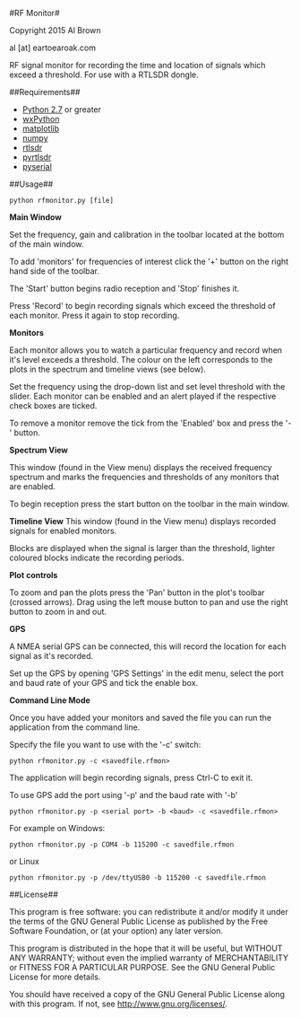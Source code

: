 #RF Monitor#

Copyright 2015 Al Brown

al [at] eartoearoak.com

RF signal monitor for recording the time and location of signals which exceed a threshold. For use with a RTLSDR dongle.


##Requirements##

- [Python 2.7](http://www.python.org) or greater
- [wxPython](http://www.wxpython.org/)
- [matplotlib](http://matplotlib.org/)
- [numpy](http://www.numpy.org/) 
- [rtlsdr](http://sdr.osmocom.org/trac/wiki/rtl-sdr)
- [pyrtlsdr](https://github.com/roger-/pyrtlsdr)
- [pyserial](https://pypi.python.org/pypi/pyserial)

##Usage##

`python rfmonitor.py [file]`

**Main Window**

Set the frequency, gain and calibration in the toolbar located at the bottom of the main window.

To add 'monitors' for frequencies of interest click the '+' button on the right hand side of the toolbar.

The 'Start' button begins radio reception and 'Stop' finishes it.

Press 'Record' to begin recording signals which exceed the threshold of each monitor. Press it again to stop recording.

**Monitors**

Each monitor allows you to watch a particular frequency and record when it's level exceeds a threshold.  The colour on the left corresponds to the plots in the spectrum and timeline views (see below).

Set the frequency using the drop-down list and set level threshold with the slider.
Each monitor can be enabled and an alert played if the respective check boxes are ticked.

To remove a monitor remove the tick from the 'Enabled' box and press the '-' button.

**Spectrum View**

This window (found in the View menu) displays the received frequency spectrum and marks the frequencies and thresholds of any monitors that are enabled.

To begin reception press the start button on the toolbar in the main window.

**Timeline View**
This window (found in the View menu) displays recorded signals for enabled monitors.

Blocks are displayed when the signal is larger than the threshold, lighter coloured blocks indicate the recording periods.


**Plot controls**

To zoom and pan the plots press the 'Pan' button in the plot's toolbar (crossed arrows).
Drag using the left mouse button to pan and use the right button to zoom in and out.

**GPS**

A NMEA serial GPS can be connected, this will record the location for each signal as it's recorded.

Set up the GPS by opening 'GPS Settings' in the edit menu, select the port and baud rate of your GPS and tick the enable box.

**Command Line Mode**

Once you have added your monitors and saved the file you can run the application from the command line.

Specify the file you want to use with the '-c' switch:

`python rfmonitor.py -c <savedfile.rfmon>`

The application will begin recording signals, press Ctrl-C to exit it.

To use GPS add the port using '-p' and the baud rate with '-b'

`python rfmonitor.py -p <serial port> -b <baud> -c <savedfile.rfmon>`

For example on Windows:

`python rfmonitor.py -p COM4 -b 115200 -c savedfile.rfmon`

or Linux

`python rfmonitor.py -p /dev/ttyUSB0 -b 115200 -c savedfile.rfmon`


##License##

This program is free software: you can redistribute it and/or modify
it under the terms of the GNU General Public License as published by
the Free Software Foundation, or (at your option)
any later version.

This program is distributed in the hope that it will be useful,
but WITHOUT ANY WARRANTY; without even the implied warranty of
MERCHANTABILITY or FITNESS FOR A PARTICULAR PURPOSE.  See the
GNU General Public License for more details.

You should have received a copy of the GNU General Public License
along with this program.  If not, see <http://www.gnu.org/licenses/>.
